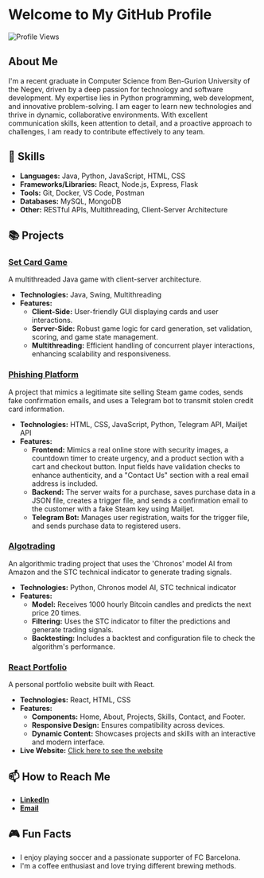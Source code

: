 # Welcome to My GitHub Profile

![Profile Views](https://komarev.com/ghpvc/?username=yourusername&style=flat-square)

## About Me
I'm a recent graduate in Computer Science from Ben-Gurion University of the Negev, driven by a deep passion for technology and software development. My expertise lies in Python programming, web development, and innovative problem-solving. I am eager to learn new technologies and thrive in dynamic, collaborative environments. With excellent communication skills, keen attention to detail, and a proactive approach to challenges, I am ready to contribute effectively to any team.

## 🔧 Skills
- **Languages:** Java, Python, JavaScript, HTML, CSS
- **Frameworks/Libraries:** React, Node.js, Express, Flask
- **Tools:** Git, Docker, VS Code, Postman
- **Databases:** MySQL, MongoDB
- **Other:** RESTful APIs, Multithreading, Client-Server Architecture

## 📚 Projects
### [Set Card Game](https://github.com/GabrielMagidov/SetCardGame)
A multithreaded Java game with client-server architecture.
- **Technologies:** Java, Swing, Multithreading
- **Features:**
  - **Client-Side:** User-friendly GUI displaying cards and user interactions.
  - **Server-Side:** Robust game logic for card generation, set validation, scoring, and game state management.
  - **Multithreading:** Efficient handling of concurrent player interactions, enhancing scalability and responsiveness.
  
### [Phishing Platform](https://github.com/GabrielMagidov/Phishing_platform)
A project that mimics a legitimate site selling Steam game codes, sends fake confirmation emails, and uses a Telegram bot to transmit stolen credit card information.
- **Technologies:** HTML, CSS, JavaScript, Python, Telegram API, Mailjet API
- **Features:**
  - **Frontend:** Mimics a real online store with security images, a countdown timer to create urgency, and a product section with a cart and checkout button. Input fields have validation checks to enhance authenticity, and a "Contact Us" section with a real email address is included.
  - **Backend:** The server waits for a purchase, saves purchase data in a JSON file, creates a trigger file, and sends a confirmation email to the customer with a fake Steam key using Mailjet.
  - **Telegram Bot:** Manages user registration, waits for the trigger file, and sends purchase data to registered users.

### [Algotrading](https://github.com/GabrielMagidov/Algotrading)
An algorithmic trading project that uses the 'Chronos' model AI from Amazon and the STC technical indicator to generate trading signals.
- **Technologies:** Python, Chronos model AI, STC technical indicator
- **Features:**
  - **Model:** Receives 1000 hourly Bitcoin candles and predicts the next price 20 times.
  - **Filtering:** Uses the STC indicator to filter the predictions and generate trading signals.
  - **Backtesting:** Includes a backtest and configuration file to check the algorithm's performance.

### [React Portfolio](https://github.com/GabrielMagidov/Portfolio)
A personal portfolio website built with React.
- **Technologies:** React, HTML, CSS
- **Features:**
  - **Components:** Home, About, Projects, Skills, Contact, and Footer.
  - **Responsive Design:** Ensures compatibility across devices.
  - **Dynamic Content:** Showcases projects and skills with an interactive and modern interface.
- **Live Website:** [Click here to see the website](https://gabrielmagidov.github.io/Portfolio/)

## 📫 How to Reach Me
- **[LinkedIn](https://www.linkedin.com/in/gabriel-magidov-a23019255/)**
- **[Email](mailto:gabrielmag1999@gmail.com)**

## 🎮 Fun Facts
- I enjoy playing soccer and a passionate supporter of FC Barcelona.
- I'm a coffee enthusiast and love trying different brewing methods.
